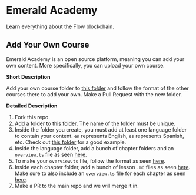 # Emerald Academy

Learn everything about the Flow blockchain.

## Add Your Own Course

Emerald Academy is an open source platform, meaning you can add your own content. More specifically, you can upload your own course.

**Short Description**

Add your own course folder to <a href="https://github.com/emerald-dao/emerald-academy-v2/tree/main/src/lib/content/courses">this folder</a> and follow the format of the other courses there to add your own. Make a Pull Request with the new folder. 

**Detailed Description**

1. Fork this repo.
2. Add a folder to <a href="https://github.com/emerald-dao/emerald-academy-v2/tree/main/src/lib/content/courses">this folder</a>. The name of the folder must be unique.
3. Inside the folder you create, you must add at least one language folder to contain your content. `en` represents English, `es` represents Spanish, etc. Check out <a href="https://github.com/emerald-dao/emerald-academy-v2/tree/main/src/lib/content/courses/beginner-cadence">this folder</a> for a good example.
4. Inside the language folder, add a bunch of chapter folders and an `overview.ts` file as seen <a href="https://github.com/emerald-dao/emerald-academy-v2/tree/main/src/lib/content/courses/beginner-cadence/en">here</a>.
5. To make your `overview.ts` file, follow the format as seen <a href="https://github.com/emerald-dao/emerald-academy-v2/blob/main/src/lib/content/courses/beginner-cadence/en/overview.ts">here</a>.
6. Inside each chapter folder, add a bunch of lesson `.md` files as seen <a href="https://github.com/emerald-dao/emerald-academy-v2/tree/main/src/lib/content/courses/beginner-cadence/en/chapter1">here</a>. Make sure to also include an `overview.ts` file for each chapter as seen <a href="https://github.com/emerald-dao/emerald-academy-v2/blob/main/src/lib/content/courses/beginner-cadence/en/chapter1/overview.ts">here</a>.
7. Make a PR to the main repo and we will merge it in.